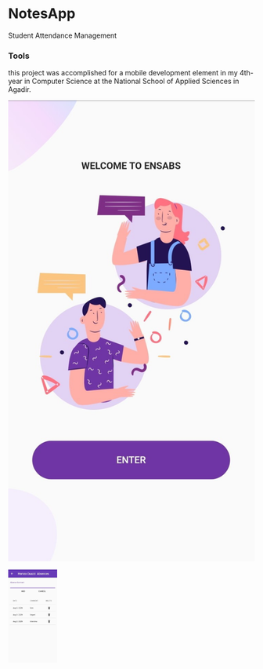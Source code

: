 # NotesApp

Student Attendance Management

### Tools

this project was accomplished for a mobile development element in my  4th-year in Computer Science at the National School of Applied Sciences in Agadir.

![ScreenShot](/assets/screenshots/1.jpg?s=100)

<img src="/assets/screenshots/5.jpg" width="100" height="190">

